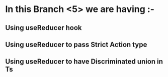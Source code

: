 # In this Branch <5> we are having :-

## Using useReducer hook

## Using useReducer to pass Strict Action type

## Using useReducer to have Discriminated union in Ts
